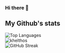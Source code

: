 ### Hi there 👋

<!--
**OxygenAddicted/OxygenAddicted** is a ✨ _special_ ✨ repository because its `README.md` (this file) appears on your GitHub profile.

Here are some ideas to get you started:

- 🔭 I’m currently working on ...
- 🌱 I’m currently learning ...
- 👯 I’m looking to collaborate on ...
- 🤔 I’m looking for help with ...
- 💬 Ask me about ...
- 📫 How to reach me: ...
- 😄 Pronouns: ...
- ⚡ Fun fact: ...
-->

## My Github's stats
<p>
  <div>
    <img src="https://github-readme-stats.vercel.app/api/top-langs/?username=OxygenAddicted&langs_count=10&theme=dracula" alt="Top Languages" /><br/>
    <img src="https://github-readme-stats.vercel.app/api?username=OxygenAddicted&show_icons=true&theme=dracula" alt="khelthos" /><br/>
    <img src="https://github-readme-streak-stats.herokuapp.com?user=OxygenAddicted&theme=dracula&date_format=j%20M%5B%20Y%5D&fire=FF6600&ring=FF6656" alt="GitHub Streak"     />
  </div>
</p>
